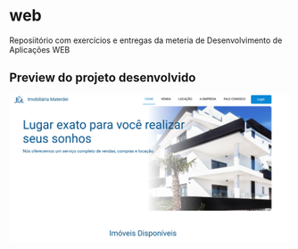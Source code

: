 # web
Reposiitório com exercícios e entregas da meteria de Desenvolvimento de Aplicações WEB

## Preview do projeto desenvolvido

![teste](./doc/projeto_preview.png)
